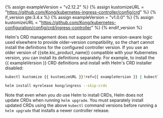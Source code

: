 {% assign exampleVersion = "v2.12.2" %}
{% assign kustomizeURL = "https://github.com/Kong/kubernetes-ingress-controller/config/crd" %}
{% if_version gte:3.4.x %}
{% assign exampleVersion = "v1.0.0" %}
{% assign kustomizeURL = "https://github.com/Kong/kubernetes-configuration/config/crd/ingress-controller" %}
{% endif_version %}

Helm's CRD management does not support the same version-aware logic used
elsewhere to provide older-version compatibility, so the chart cannot install
the definitions for the configured controller version. If you use an older
version of {{site.kic_product_name}} compatible with your Kubernetes version,
you can install its definitions separately. For example, to install the {{ exampleVersion }} CRD
definitions and install with Helm's CRD installer disabled:

```bash
kubectl kustomize {{ kustomizeURL }}?ref={{ exampleVersion }} | kubectl apply -f -

helm install myrelease kong/ingress --skip-crds
```

Note that even when you _do_ use Helm to install CRDs, Helm does not update
CRDs when running `helm upgrade`. You must separately install updated CRDs using
the above `kubectl` command versions before running a `helm upgrade` that
installs a newer controller release.
